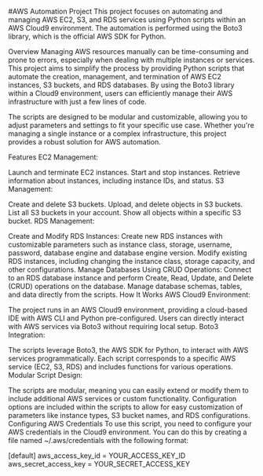 #AWS Automation Project
This project focuses on automating and managing AWS EC2, S3, and RDS services using Python scripts within an AWS Cloud9 environment. The automation is performed using the Boto3 library, which is the official AWS SDK for Python.

Overview
Managing AWS resources manually can be time-consuming and prone to errors, especially when dealing with multiple instances or services. This project aims to simplify the process by providing Python scripts that automate the creation, management, and termination of AWS EC2 instances, S3 buckets, and RDS databases. By using the Boto3 library within a Cloud9 environment, users can efficiently manage their AWS infrastructure with just a few lines of code.

The scripts are designed to be modular and customizable, allowing you to adjust parameters and settings to fit your specific use case. Whether you're managing a single instance or a complex infrastructure, this project provides a robust solution for AWS automation.

Features
EC2 Management:

Launch and terminate EC2 instances.
Start and stop instances.
Retrieve information about instances, including instance IDs, and status.
S3 Management:

Create and delete S3 buckets.
Upload, and delete objects in S3 buckets.
List all S3 buckets in your account.
Show all objects within a specific S3 bucket.
RDS Management:

Create and Modify RDS Instances:
Create new RDS instances with customizable parameters such as instance class, storage, username, password, database engine and database engine version.
Modify existing RDS instances, including changing the instance class, storage capacity, and other configurations.
Manage Databases Using CRUD Operations:
Connect to an RDS database instance and perform Create, Read, Update, and Delete (CRUD) operations on the database.
Manage database schemas, tables, and data directly from the scripts.
How It Works
AWS Cloud9 Environment:

The project runs in an AWS Cloud9 environment, providing a cloud-based IDE with AWS CLI and Python pre-configured.
Users can directly interact with AWS services via Boto3 without requiring local setup.
Boto3 Integration:

The scripts leverage Boto3, the AWS SDK for Python, to interact with AWS services programmatically.
Each script corresponds to a specific AWS service (EC2, S3, RDS) and includes functions for various operations.
Modular Script Design:

The scripts are modular, meaning you can easily extend or modify them to include additional AWS services or custom functionality.
Configuration options are included within the scripts to allow for easy customization of parameters like instance types, S3 bucket names, and RDS configurations.
Configuring AWS Credentials
To use this script, you need to configure your AWS credentials in the Cloud9 environment. You can do this by creating a file named ~/.aws/credentials with the following format:

[default]
aws_access_key_id = YOUR_ACCESS_KEY_ID
aws_secret_access_key = YOUR_SECRET_ACCESS_KEY
